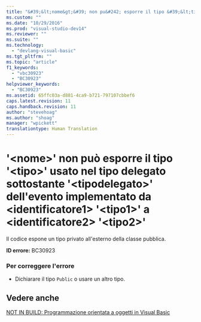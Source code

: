 ```yaml
---
title: "&#39;&lt;nome&gt;&#39; non pu&#242; esporre il tipo &#39;&lt;tipo&gt;&#39; usato nel tipo delegato sottostante &#39;&lt;tipodelegato&gt;&#39; dell&#39;evento implementato da &lt;identificatore1&gt; &#39;&lt;tipo1&gt;&#39; a &lt;identificatore2&gt; &#39;&lt;tipo2&gt;&#39; | Microsoft Docs"
ms.custom: ""
ms.date: "10/29/2016"
ms.prod: "visual-studio-dev14"
ms.reviewer: ""
ms.suite: ""
ms.technology: 
  - "devlang-visual-basic"
ms.tgt_pltfrm: ""
ms.topic: "article"
f1_keywords: 
  - "vbc30923"
  - "BC30923"
helpviewer_keywords: 
  - "BC30923"
ms.assetid: 65ffc03a-d881-4ca9-b721-797107cbbef6
caps.latest.revision: 11
caps.handback.revision: 11
author: "stevehoag"
ms.author: "shoag"
manager: "wpickett"
translationtype: Human Translation
---
```

# &#39;&lt;nome&gt;&#39; non pu&#242; esporre il tipo &#39;&lt;tipo&gt;&#39; usato nel tipo delegato sottostante &#39;&lt;tipodelegato&gt;&#39; dell&#39;evento implementato da &lt;identificatore1&gt; &#39;&lt;tipo1&gt;&#39; a &lt;identificatore2&gt; &#39;&lt;tipo2&gt;&#39;
Il codice espone un tipo privato all'esterno della classe pubblica.  
  
 **ID errore:** BC30923  
  
### Per correggere l'errore  
  
-   Dichiarare il tipo `Public` o usare un altro tipo.  
  
## Vedere anche  
 [NOT IN BUILD: Programmazione orientata a oggetti in Visual Basic](http://msdn.microsoft.com/it-it/691365cf-9547-4a8f-aaca-36aaf1e8911a)